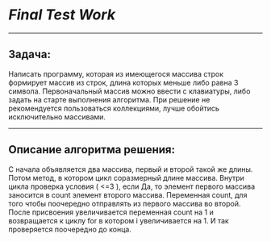 # ___Final Test Work___

___

## __Задача:__

Написать программу, которая из имеющегося массива строк формирует массив из строк, длина которых меньше либо равна 3 символа. Первоначальный массив можно ввести с клавиатуры, либо задать на старте выполнения алгоритма. При решение не рекомендуется пользоваться коллекциями, лучше обойтись исключительно массивами.
___

## __Описание алгоритма решения:__

С начала объявляется два массива, первый и вторoй такой же длины. Потом метод, в котором цикл соразмерный длине массива. Внутри цикла проверка условия ( <=3 ), если Да, то элемент первого массива заносится в count элемент второго массива. Переменная count, для того чтобы поочередно отправлять из первого массива во второй. После присвоения увеличивается переменная count на 1 и возвращается к циклу for в котором i увеличивается на 1. И так проверяется поочередно до конца.